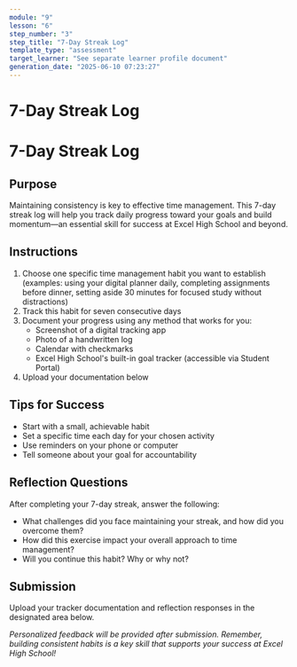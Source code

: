 ```yaml
---
module: "9"
lesson: "6"
step_number: "3"
step_title: "7-Day Streak Log"
template_type: "assessment"
target_learner: "See separate learner profile document"
generation_date: "2025-06-10 07:23:27"
---
```


# 7-Day Streak Log

# 7-Day Streak Log

## Purpose
Maintaining consistency is key to effective time management. This 7-day streak log will help you track daily progress toward your goals and build momentum—an essential skill for success at Excel High School and beyond.

## Instructions
1. Choose one specific time management habit you want to establish (examples: using your digital planner daily, completing assignments before dinner, setting aside 30 minutes for focused study without distractions)
2. Track this habit for seven consecutive days
3. Document your progress using any method that works for you:
   * Screenshot of a digital tracking app
   * Photo of a handwritten log
   * Calendar with checkmarks
   * Excel High School's built-in goal tracker (accessible via Student Portal)
4. Upload your documentation below

## Tips for Success
* Start with a small, achievable habit
* Set a specific time each day for your chosen activity
* Use reminders on your phone or computer
* Tell someone about your goal for accountability

## Reflection Questions
After completing your 7-day streak, answer the following:
* What challenges did you face maintaining your streak, and how did you overcome them?
* How did this exercise impact your overall approach to time management?
* Will you continue this habit? Why or why not?

## Submission
Upload your tracker documentation and reflection responses in the designated area below.

*Personalized feedback will be provided after submission. Remember, building consistent habits is a key skill that supports your success at Excel High School!*